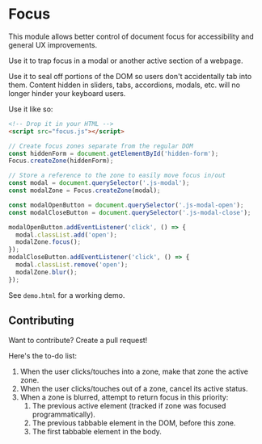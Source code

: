 # Focus

This module allows better control of document focus for accessibility and general UX improvements.

Use it to trap focus in a modal or another active section of a webpage.

Use it to seal off portions of the DOM so users don't accidentally tab into them. Content hidden in sliders, tabs, accordions, modals, etc. will no longer hinder your keyboard users.

Use it like so:

```html
<!-- Drop it in your HTML -->
<script src="focus.js"></script>
```

```js
// Create focus zones separate from the regular DOM
const hiddenForm = document.getElementById('hidden-form');
Focus.createZone(hiddenForm);

// Store a reference to the zone to easily move focus in/out
const modal = document.querySelector('.js-modal');
const modalZone = Focus.createZone(modal);

const modalOpenButton = document.querySelector('.js-modal-open');
const modalCloseButton = document.querySelector('.js-modal-close');

modalOpenButton.addEventListener('click', () => {
  modal.classList.add('open');
  modalZone.focus();
});
modalCloseButton.addEventListener('click', () => {
  modal.classList.remove('open');
  modalZone.blur();
});
```

See `demo.html` for a working demo.

## Contributing

Want to contribute? Create a pull request!

Here's the to-do list:
1. When the user clicks/touches into a zone, make that zone the active zone.
1. When the user clicks/touches out of a zone, cancel its active status.
1. When a zone is blurred, attempt to return focus in this priority:
    1. The previous active element (tracked if zone was focused programmatically).
    1. The previous tabbable element in the DOM, before this zone.
    1. The first tabbable element in the body.
